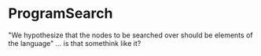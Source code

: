 # ProgramSearch


"We hypothesize that the nodes to be searched over should be elements of the language" ... is that somethink like it?
